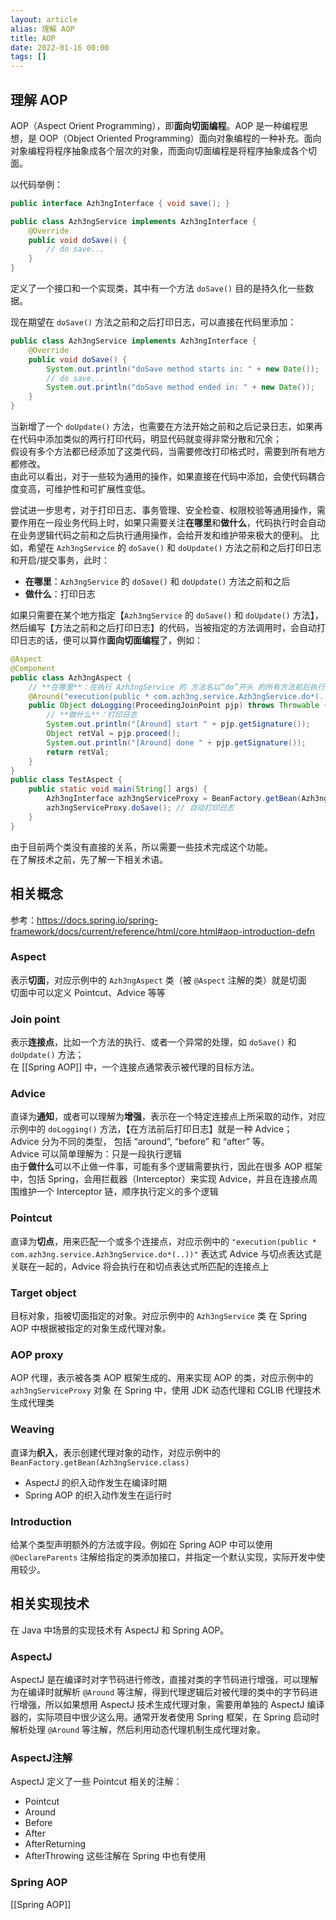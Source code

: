 ```yaml
---
layout: article  
alias: 理解 AOP
title: AOP
date: 2022-01-16 00:00
tags: []
---
```


## 理解 AOP
AOP（Aspect Orient Programming），即**面向切面编程**。AOP 是一种编程思想，是 OOP（Object Oriented Programming）面向对象编程的一种补充。面向对象编程将程序抽象成各个层次的对象，而面向切面编程是将程序抽象成各个切面。

以代码举例：
```java
public interface Azh3ngInterface { void save(); }

public class Azh3ngService implements Azh3ngInterface {
    @Override
    public void doSave() {
        // do save...
    }
}
```
定义了一个接口和一个实现类，其中有一个方法 `doSave()` 目的是持久化一些数据。

现在期望在 `doSave()` 方法之前和之后打印日志，可以直接在代码里添加：

```java
public class Azh3ngService implements Azh3ngInterface {
    @Override
    public void doSave() {
        System.out.println("doSave method starts in: " + new Date());
        // do save...
        System.out.println("doSave method ended in: " + new Date());
    }
}
```
当新增了一个 `doUpdate()` 方法，也需要在方法开始之前和之后记录日志，如果再在代码中添加类似的两行打印代码，明显代码就变得非常分散和冗余；  
假设有多个方法都已经添加了这类代码，当需要修改打印格式时，需要到所有地方都修改。  
由此可以看出，对于一些较为通用的操作，如果直接在代码中添加，会使代码耦合度变高，可维护性和可扩展性变低。

尝试进一步思考，对于打印日志、事务管理、安全检查、权限校验等通用操作，需要作用在一段业务代码上时，如果只需要关注**在哪里**和**做什么**，代码执行时会自动在业务逻辑代码之前和之后执行通用操作，会给开发和维护带来极大的便利。
比如，希望在 `Azh3ngService` 的 `doSave()` 和 `doUpdate()` 方法之前和之后打印日志和开启/提交事务，此时：
- **在哪里**：`Azh3ngService` 的 `doSave()` 和 `doUpdate()` 方法之前和之后
- **做什么**：打印日志

如果只需要在某个地方指定【`Azh3ngService` 的 `doSave()` 和 `doUpdate()` 方法】，然后编写【方法之前和之后打印日志】的代码，当被指定的方法调用时，会自动打印日志的话，便可以算作**面向切面编程**了，例如：
```java
@Aspect
@Component
public class Azh3ngAspect {
    // **在哪里**：在执行 Azh3ngService 的 方法名以“do”开头 的所有方法前后执行:
    @Around("execution(public * com.azh3ng.service.Azh3ngService.do*(..))")
    public Object doLogging(ProceedingJoinPoint pjp) throws Throwable {
        // **做什么**：打印日志
        System.out.println("[Around] start " + pjp.getSignature());
        Object retVal = pjp.proceed();
        System.out.println("[Around] done " + pjp.getSignature());
        return retVal;
    }
}
public class TestAspect {
    public static void main(String[] args) {
        Azh3ngInterface azh3ngServiceProxy = BeanFactory.getBean(Azh3ngService.class);
        azh3ngServiceProxy.doSave(); // 自动打印日志
    }
}
```
由于目前两个类没有直接的关系，所以需要一些技术完成这个功能。  
在了解技术之前，先了解一下相关术语。

## 相关概念
参考：<https://docs.spring.io/spring-framework/docs/current/reference/html/core.html#aop-introduction-defn>

### Aspect
表示**切面**，对应示例中的 `Azh3ngAspect` 类（被 `@Aspect` 注解的类）就是切面  
切面中可以定义 Pointcut、Advice 等等

### Join point
表示**连接点**，比如一个方法的执行、或者一个异常的处理，如 `doSave()` 和 `doUpdate()` 方法；  
在 [[Spring AOP]] 中，一个连接点通常表示被代理的目标方法。

### Advice
直译为**通知**，或者可以理解为**增强**，表示在一个特定连接点上所采取的动作，对应示例中的 `doLogging()` 方法，【在方法前后打印日志】就是一种 Advice；  
Advice 分为不同的类型， 包括 “around”, “before” 和 “after” 等。  
Advice 可以简单理解为：只是一段执行逻辑  
由于**做什么**可以不止做一件事，可能有多个逻辑需要执行，因此在很多 AOP 框架中，包括 Spring，会用拦截器（Interceptor）来实现 Advice，并且在连接点周围维护一个 Interceptor 链，顺序执行定义的多个逻辑

### Pointcut
直译为**切点**，用来匹配一个或多个连接点，对应示例中的 `"execution(public * com.azh3ng.service.Azh3ngService.do*(..))"` 表达式
Advice 与切点表达式是关联在一起的，Advice 将会执行在和切点表达式所匹配的连接点上

### Target object
目标对象，指被切面指定的对象。对应示例中的 `Azh3ngService` 类
在 Spring AOP 中根据被指定的对象生成代理对象。

### AOP proxy
AOP 代理，表示被各类 AOP 框架生成的、用来实现 AOP 的类，对应示例中的 `azh3ngServiceProxy` 对象
在 Spring 中，使用 JDK 动态代理和 CGLIB 代理技术生成代理类

### Weaving
直译为**织入**，表示创建代理对象的动作，对应示例中的 `BeanFactory.getBean(Azh3ngService.class)`
- AspectJ 的织入动作发生在编译时期
- Spring AOP 的织入动作发生在运行时

### Introduction
给某个类型声明额外的方法或字段。例如在 Spring AOP 中可以使用 `@DeclareParents` 注解给指定的类添加接口，并指定一个默认实现，实际开发中使用较少。

## 相关实现技术
在 Java 中场景的实现技术有 AspectJ 和 Spring AOP。
### AspectJ
AspectJ 是在编译时对字节码进行修改，直接对类的字节码进行增强，可以理解为在编译时就解析 `@Around` 等注解，得到代理逻辑后对被代理的类中的字节码进行增强，所以如果想用 AspectJ 技术生成代理对象，需要用单独的 AspectJ 编译器的，实际项目中很少这么用。通常开发者使用 Spring 框架，在 Spring 启动时解析处理 `@Around` 等注解，然后利用动态代理机制生成代理对象。

### AspectJ注解
AspectJ 定义了一些 Pointcut 相关的注解：
- Pointcut
- Around
- Before
- After
- AfterReturning
- AfterThrowing
  这些注解在 Spring 中也有使用

### Spring AOP
[[Spring AOP]]